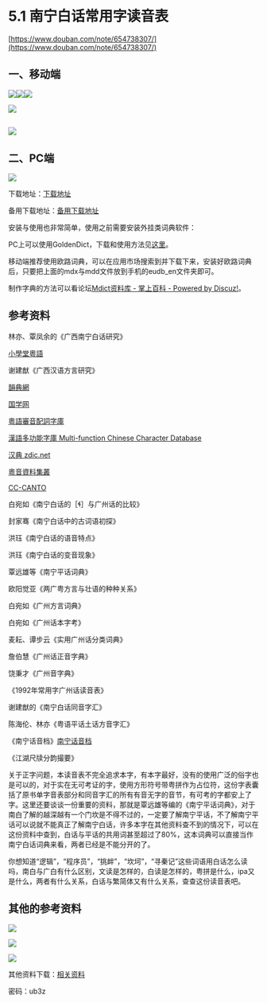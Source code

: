 # 5.1 南宁白话常用字读音表

[https://www.douban.com/note/654738307/](https://www.douban.com/note/654738307/)

## 一、移动端

![](/img/appendix5.1/import.png)![](/img/appendix5.1/import2.png)![](/img/appendix5.1/import3.png)

![](/img/appendix5.1/import4.png)

## ![](/img/appendix5.1/import5.png)

## 二、PC端

![](/img/appendix5.1/import6.png)

下载地址：[下载地址](https://coding.net/u/LeiMaau/p/NaamBaakDICT/git)

备用下载地址：[备用下载地址](https://github.com/leimaau/NaamBaakDict)

安装与使用也非常简单，使用之前需要安装外挂类词典软件：

PC上可以使用GoldenDict，下载和使用方法见[这里](https://github.com/Dictionaryphile/GoldenDict_zh_manual/blob/master/%E7%BB%86%E8%8A%82%E6%95%99%E7%A8%8B/GoldenDict%20%E4%B8%8B%E8%BD%BD%E3%80%81%E5%AE%89%E8%A3%85%E3%80%81%E4%BD%BF%E7%94%A8%E5%85%A5%E9%97%A8%E6%95%99%E7%A8%8B%5BWindows%20%E7%89%88%5D.md)。

移动端推荐使用欧路词典，可以在应用市场搜索到并下载下来，安装好欧路词典后，只要把上面的mdx与mdd文件放到手机的eudb\_en文件夹即可。

制作字典的方法可以看论坛[Mdict资料库 - 掌上百科 - Powered by Discuz!](https://www.pdawiki.com/forum/forum-4-1.html)。

## 参考资料

林亦、覃凤余的《广西南宁白话研究》

[小學堂粵語](http://xiaoxue.iis.sinica.edu.tw/yueyu)

谢建猷《广西汉语方言研究》

[韻典網](http://ytenx.org/)

[国学网](http://www.guoxuedashi.com/)

[粵語審音配詞字庫](http://humanum.arts.cuhk.edu.hk/Lexis/lexi-can/)

[漢語多功能字庫 Multi-function Chinese Character Database](http://humanum.arts.cuhk.edu.hk/Lexis/lexi-mf/)

[汉典 zdic.net](http://www.zdic.net/)

[粵音資料集叢](http://www.jyut.net/)

[CC-CANTO](http://cccanto.org/)

白宛如《南宁白话的［ɬ］与广州话的比较》

封家骞《南宁白话中的古词语初探》

洪珏《南宁白话的语音特点》

洪珏《南宁白话的变音现象》

覃远雄等《南宁平话词典》

欧阳觉亚《两广粤方言与壮语的种种关系》

白宛如《广州方言词典》

白宛如《广州话本字考》

麦耘、谭步云《实用广州话分类词典》

詹伯慧《广州话正音字典》

饶秉才《广州音字典》

《1992年常用字广州话读音表》

谢建猷的《南宁白话同音字汇》

陈海伦、林亦《粤语平话土话方音字汇》

《南宁话音档》[南宁话音档](https://book.douban.com/subject/3942301/)

《江湖尺牍分韵撮要》

关于正字问题，本读音表不完全追求本字，有本字最好，没有的使用广泛的俗字也是可以的，对于实在无可考证的字，使用方形符号带粤拼作为占位符，这份字表囊括了原书单字音表部分和同音字汇的所有有音无字的音节，有可考的字都安上了字。这里还要谈谈一份重要的资料，那就是覃远雄等编的《南宁平话词典》，对于南白了解的越深越有一个门坎是不得不过的，一定要了解南宁平话，不了解南宁平话可以说就不能真正了解南宁白话，许多本字在其他资料查不到的情况下，可以在这份资料中查到，白话与平话的共用词甚至超过了80%，这本词典可以直接当作南宁白话词典来看，两者已经是不能分开的了。

你想知道“逻辑”，“程序员”，“挑衅”，“坎坷”，“寻秦记”这些词语用白话怎么读吗，南白与广白有什么区别，文读是怎样的，白读是怎样的，粤拼是什么，ipa又是什么，两者有什么关系，白话与繁简体又有什么关系，查查这份读音表吧。

## 其他的参考资料

![](/img/appendix5.1/import7.png)

![](/img/appendix5.1/import8.png)

![](/img/appendix5.1/import9.png)

其他资料下载：[相关资料](https://pan.baidu.com/s/1rTgvt9CgafOx6qNtimMcQw)

密码：ub3z

